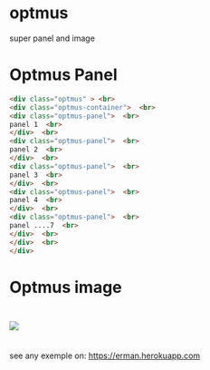 # optmus
super panel and image



<h1>Optmus Panel </h1>

```HTML
<div class="optmus" > <br>
<div class="optmus-container">  <br>
<div class="optmus-panel">  <br>
panel 1  <br>
</div>  <br>
<div class="optmus-panel">  <br>
panel 2  <br>
</div>  <br>
<div class="optmus-panel">  <br>
panel 3  <br>
</div>  <br>
<div class="optmus-panel">  <br>
panel 4  <br>
</div>  <br>
<div class="optmus-panel">  <br>
panel ....7  <br>
</div>  <br>
</div>  <br>
</div>
```



<h1> Optmus image </h1>
<h3>
<div class="optmus-image"> <br>
<img src="images/yourImage.jpg"> <br>
</div> <br>
</h3>


see any exemple on: https://erman.herokuapp.com



